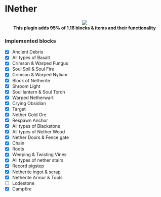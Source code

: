 # INether

<p align="center">
	<a href="https://vk.com/m.play2018"><img src="https://github.com/ipad54/INether/blob/a7e3458c993aa8918fd70662801c849c14371f6d/image.png"></img></a><br>
	<b>This plugin adds 95% of 1.16 blocks & items and their functionality</b>
</p>

### Implemented blocks
- [X] Ancient Debris
- [X] All types of Basalt
- [X] Crimson & Warped Fungus
- [X] Soul Soil & Soul Fire
- [X] Crimson & Warped Nylium
- [X] Block of Netherite
- [X] Shroom Light
- [X] Soul lantern & Soul Torch
- [X] Warped Netherwart
- [X] Crying Obsidian
- [X] Target
- [X] Nether Gold Ore
- [X] Respawn Anchor
- [X] All types of Blackstone
- [X] All types of Nether Wood
- [X] Nether Doors & Fence gate
- [X] Chain
- [X] Roots
- [X] Weeping & Twisting Vines
- [X] All types of nether stairs
- [X] Record pigstep
- [X] Netherite ingot & scrap
- [X] Netherite Armor & Tools
- [ ] Lodestone
- [X] Campfire
